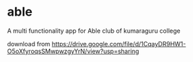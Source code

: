 # able

A multi functionality app for Able club of kumaraguru college

download from https://drive.google.com/file/d/1CqayDR9HW1-O5oXfyroqsSMwpwzgyYrN/view?usp=sharing
